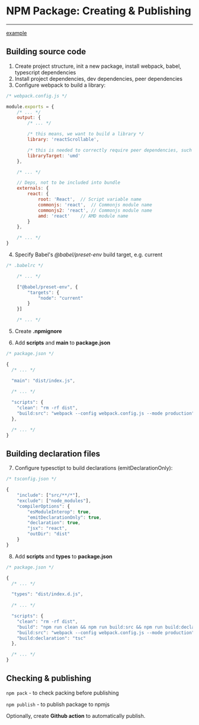 # NPM Package: Creating & Publishing

--------------------------------------
[example](http://https://github.com/augustbright/react-scrollable "example")

## Building source code

1. Create project structure, init a new package, install webpack, babel, typescript dependencies
2. Install project dependencies, dev dependencies, peer dependencies
3. Configure webpack to build a library:

```javascript
/* webpack.config.js */

module.exports = {
    /* ... */
    output: {
        /* ... */

        /* this means, we want to build a library */
        library: 'reactScrollable',

        /* this is needed to correctly require peer dependencies, such as react */
        libraryTarget: 'umd'
    },

    /* ... */

    // Deps, not to be included into bundle
    externals: {
        react: {
            root: 'React',  // Script variable name
            commonjs: 'react',  // Commonjs module name
            commonjs2: 'react', // Commonjs module name
            amd: 'react'    // AMD module name
        }
    },

    /* ... */
}
```

4. Specify Babel's *@babel/preset-env* build target, e.g. current

```javascript
/* .babelrc */

    /* ... */

    ["@babel/preset-env", {
        "targets": {
            "node": "current"
        }
    }]

    /* ... */
```

5. Create **.npmignore**

6. Add **scripts** and **main** to **package.json**

```javascript
/* package.json */

{
  /* ... */

  "main": "dist/index.js",
  
  /* ... */

  "scripts": {
    "clean": "rm -rf dist",
    "build:src": "webpack --config webpack.config.js --mode production",
  },

  /* ... */
}
```

## Building declaration files

7. Configure typesctipt to build declarations (emitDeclarationOnly):

```javascript
/* tsconfig.json */

{
    "include": ["src/**/*"],
    "exclude": ["node_modules"],
    "compilerOptions": {
        "esModuleInterop": true,
        "emitDeclarationOnly": true,
        "declaration": true,
        "jsx": "react",
        "outDir": "dist"
    }
}

```

8. Add **scripts** and **types** to **package.json**

```javascript
/* package.json */

{
  /* ... */

  "types": "dist/index.d.js",
  
  /* ... */

  "scripts": {
    "clean": "rm -rf dist",
    "build": "npm run clean && npm run build:src && npm run build:declaration",
    "build:src": "webpack --config webpack.config.js --mode production",
    "build:declaration": "tsc"
  },

  /* ... */
}
```

## Checking & publishing

```npm pack``` - to check packing before publishing

```npm publish``` - to publish package to npmjs

Optionally, create **Github action** to automatically publish.
